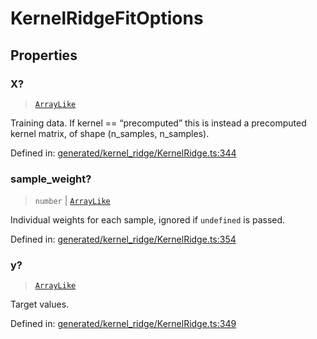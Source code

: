 # KernelRidgeFitOptions

## Properties

### X?

> [`ArrayLike`](../types/ArrayLike.md)

Training data. If kernel == “precomputed” this is instead a precomputed kernel matrix, of shape (n\_samples, n\_samples).

Defined in:  [generated/kernel\_ridge/KernelRidge.ts:344](https://github.com/transitive-bullshit/scikit-learn-ts/blob/122b3c0/packages/sklearn/src/generated/kernel_ridge/KernelRidge.ts#L344)

### sample\_weight?

> `number` \| [`ArrayLike`](../types/ArrayLike.md)

Individual weights for each sample, ignored if `undefined` is passed.

Defined in:  [generated/kernel\_ridge/KernelRidge.ts:354](https://github.com/transitive-bullshit/scikit-learn-ts/blob/122b3c0/packages/sklearn/src/generated/kernel_ridge/KernelRidge.ts#L354)

### y?

> [`ArrayLike`](../types/ArrayLike.md)

Target values.

Defined in:  [generated/kernel\_ridge/KernelRidge.ts:349](https://github.com/transitive-bullshit/scikit-learn-ts/blob/122b3c0/packages/sklearn/src/generated/kernel_ridge/KernelRidge.ts#L349)

